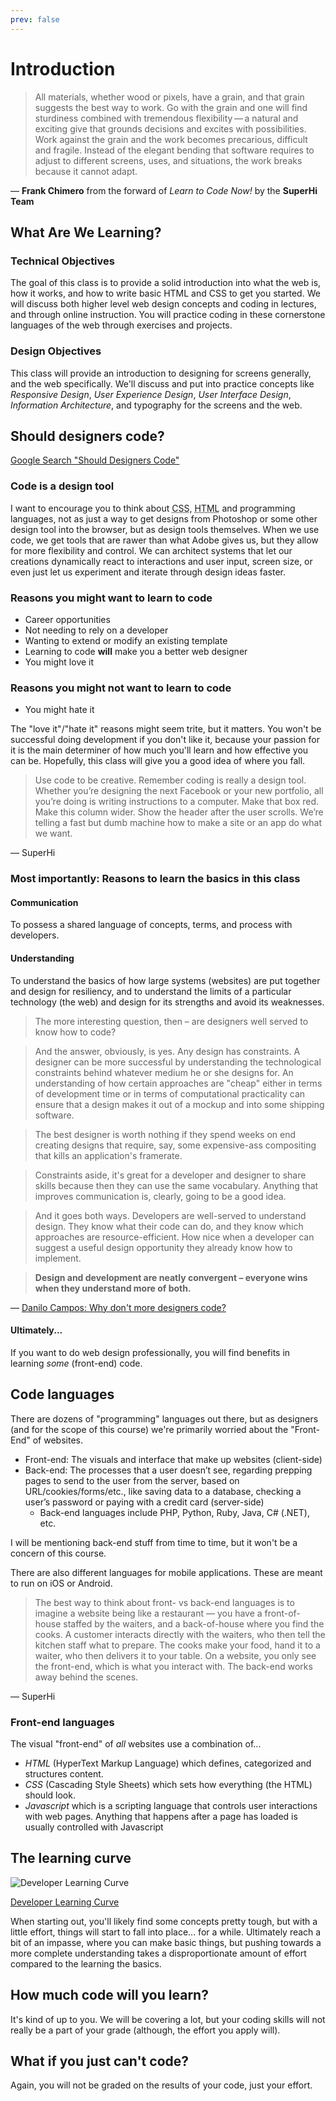```yaml
---
prev: false
---
```


# Introduction

> All materials, whether wood or pixels, have a grain, and that grain suggests the best way to work. Go with the grain and one will find sturdiness combined with tremendous flexibility — a natural and exciting give that grounds decisions and excites with possibilities. Work against the grain and the work becomes precarious, difficult and fragile. Instead of the elegant bending that software requires to adjust to different screens, uses, and situations, the work breaks because it cannot adapt.

— __Frank Chimero__ from the forward of _Learn to Code Now!_ by the __SuperHi Team__

## What Are We Learning?

### Technical Objectives

The goal of this class is to provide a solid introduction into what the web is, how it works, and how to write basic HTML and CSS to get you started. We will discuss both higher level web design concepts and coding in lectures, and through online instruction. You will practice coding in these cornerstone languages of the web through exercises and projects.

### Design Objectives

This class will provide an introduction to designing for screens generally, and the web specifically. We'll discuss and put into practice concepts like _Responsive Design_, _User Experience Design_, _User Interface Design_, _Information Architecture_, and typography for the screens and the web.

## Should designers code?

[Google Search "Should Designers Code"](https://www.google.com/search?q=should+designers+code&oq=should+designers+code&aqs=chrome..69i57j0l5.2587j1j1&sourceid=chrome&ie=UTF-8)

### Code is a design tool

I want to encourage you to think about <abbr title="Cascading Style Sheets">CSS</abbr>, <abbr title="Hypertext Markup Language">HTML</abbr> and programming languages, not as just a way to get designs from Photoshop or some other design tool into the browser, but as design tools themselves. When we use code, we get tools that are rawer than what Adobe gives us, but they allow for more flexibility and control. We can architect systems that let our creations dynamically react to interactions and user input, screen size, or even just let us experiment and iterate through design ideas faster.

### Reasons you might want to learn to code
- Career opportunities
- Not needing to rely on a developer
- Wanting to extend or modify an existing template
- Learning to code **will** make you a better web designer
- You might love it

### Reasons you might not want to learn to code
- You might hate it

The "love it"/"hate it" reasons might seem trite, but it matters. You won't be successful doing development if you don't like it, because your passion for it is the main determiner of how much you'll learn and how effective you can be. Hopefully, this class will give you a good idea of where you fall. 

> Use code to be creative. Remember coding is really a design tool.
Whether you’re designing the next Facebook or your new portfolio, all
you’re doing is writing instructions to a computer. Make that box red.
Make this column wider. Show the header after the user scrolls. We’re telling a fast but dumb machine how to make a site or an app do what we want.

— SuperHi

### Most importantly: Reasons to learn the basics in this class

#### Communication

To possess a shared language of concepts, terms, and process with developers.

#### Understanding

To understand the basics of how large systems (websites) are put together and design for resiliency, and to understand the limits of a particular technology (the web) and design for its strengths and avoid its weaknesses.

> The more interesting question, then – are designers well served to know how to code?

> And the answer, obviously, is yes. Any design has constraints. A designer can be more successful by understanding the technological constraints behind whatever medium he or she designs for. An understanding of how certain approaches are "cheap" either in terms of development time or in terms of computational practicality can ensure that a design makes it out of a mockup and into some shipping software.

> The best designer is worth nothing if they spend weeks on end creating designs that require, say, some expensive-ass compositing that kills an application's framerate.

> Constraints aside, it's great for a developer and designer to share skills because then they can use the same vocabulary. Anything that improves communication is, clearly, going to be a good idea.

> And it goes both ways. Developers are well-served to understand design. They know what their code can do, and they know which approaches are resource-efficient. How nice when a developer can suggest a useful design opportunity they already know how to implement.

> **Design and development are neatly convergent – everyone wins when they understand more of both.**

&mdash; [Danilo Campos: Why don't more designers code?](https://www.quora.com/Software-Product-Design/Why-dont-more-designers-code/answer/Danilo-Campos?share=1&srid=8P8)

#### Ultimately...  

If you want to do web design professionally, you will find benefits in learning _some_ (front-end) code.

## Code languages

There are dozens of "programming" languages out there, but as designers (and for the scope of this course) we're primarily worried about the "Front-End" of websites. 

- Front-end: The visuals and interface that make up websites (client-side)
- Back-end: The processes that a user doesn’t see, regarding prepping pages to send to the user from the server, based on URL/cookies/forms/etc., like saving data to a database, checking a user’s password or paying with a credit card (server-side)
  - Back-end languages include PHP, Python, Ruby, Java, C# (.NET), etc. 

I will be mentioning back-end stuff from time to time, but it won't be a concern of this course.

There are also different languages for mobile applications. These are meant to run on iOS or Android. 

> The best way to think about front- vs back-end languages is to imagine a website being like a restaurant — you have a front-of-house staffed by the waiters, and a back-of-house where you find the cooks. A customer interacts directly with the waiters, who then tell the kitchen staff what to prepare. The cooks make your food, hand it to a waiter, who then delivers it to your table. On a website, you only see the front-end, which is what you interact with. The back-end works away behind the scenes.

— SuperHi

### Front-end languages

The visual "front-end" of _all_ websites use a combination of...

- _HTML_ (HyperText Markup Language) which defines, categorized and structures content.
- _CSS_ (Cascading Style Sheets) which sets how everything (the HTML) should look.
- _Javascript_ which is a scripting language that controls user interactions with web pages. Anything that happens after a page has loaded is usually controlled with Javascript

## The learning curve

![Developer Learning Curve](/assets/img/learning-curve.png)

[Developer Learning Curve](https://www.crondose.com/2016/09/developer-learning-curve/)

When starting out, you'll likely find some concepts pretty tough, but with a little effort, things will start to fall into place... for a while. Ultimately reach a bit of an impasse, where you can make basic things, but pushing towards a more complete understanding takes a disproportionate amount of effort compared to the learning the basics. 

## How much code will you learn?

It's kind of up to you. We will be covering a lot, but your coding skills will not really be a part of your grade (although, the effort you apply will).

## What if you just can't code?

Again, you will not be graded on the results of your code, just your effort.
